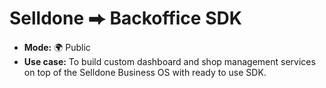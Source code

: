 # Selldone ⮕ Backoffice SDK


* **Mode:** 🌍 Public
* **Use case:** To build custom dashboard and shop management services on top of the Selldone Business OS with ready to use SDK.